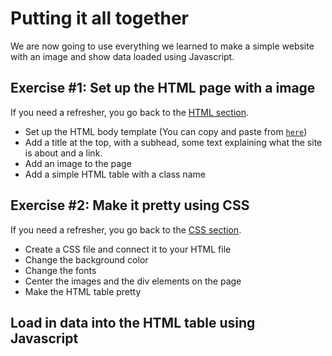 # Putting it all together

We are now going to use everything we learned to make a simple website with an image and show data loaded using Javascript.

## Exercise #1: Set up the HTML page with a image

If you need a refresher, you go back to the [HTML section](https://github.com/CarlaAstudillo/nicar-2023-intro-to-web-dev/tree/main/01_HTML).

* Set up the HTML body template (You can copy and paste from [`here`](../00_EXCERCISES/02_HTML_EXAMPLE/index.html))
* Add a title at the top, with a subhead, some text explaining what the site is about and a link.
* Add an image to the page
* Add a simple HTML table with a class name

## Exercise #2: Make it pretty using CSS

If you need a refresher, you go back to the [CSS section](https://github.com/CarlaAstudillo/nicar-2023-intro-to-web-dev/tree/main/02_CSS).

* Create a CSS file and connect it to your HTML file
* Change the background color
* Change the fonts
* Center the images and the div elements on the page
* Make the HTML table pretty

## Load in data into the HTML table using Javascript